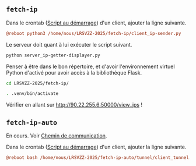 ## `fetch-ip` 
Dans le crontab ([Script au démarrage](Script%20au%20démarrage.md)) d'un client, ajouter la ligne suivante. 
```ini
@reboot python3 /home/nous/LRSVZZ-2025/fetch-ip/client_ip-sender.py
```

Le serveur doit quant à lui exécuter le script suivant. 
```bash
python server_ip-getter-displayer.py
```

Penser à être dans le bon répertoire, et d'avoir l'environnement virtuel Python d'activé pour avoir accès à la bibliothèque Flask. 
```bash
cd LRSVZZ-2025/fetch-ip/
```
```bash
. .venv/bin/activate
```

Vérifier en allant sur http://90.22.255.6:50000/view_ips ! 

## `fetch-ip-auto` 
En cours. 
Voir [Chemin de communication](Chemin%20de%20communication.md). 

Dans le crontab ([Script au démarrage](Script%20au%20démarrage.md)) d'un client, ajouter la ligne suivante. 
```ini
@reboot bash /home/nous/LRSVZZ-2025/fetch-ip-auto/tunnel/client_tunnel.sh
```
